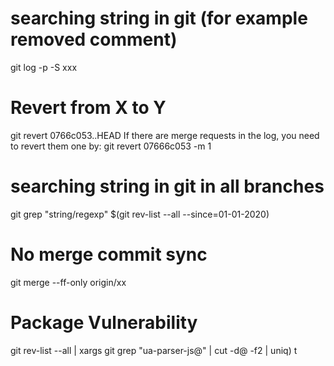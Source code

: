 # searching string in git (for example removed comment)
git log -p -S xxx

# Revert from X to Y
git revert 0766c053..HEAD
If there are merge requests in the log, you need to revert them one by:
git revert 07666c053 -m 1

# searching string in git in all branches
git grep "string/regexp" $(git rev-list --all --since=01-01-2020)

# No merge commit sync
git merge --ff-only origin/xx

# Package Vulnerability
git rev-list --all | xargs git grep "ua-parser-js@" | cut -d@ -f2 | uniq) t
